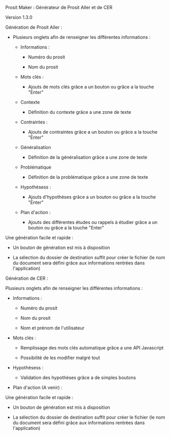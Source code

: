 Prosit Maker : Générateur de Prosit Aller et de CER

Version 1.3.0

Génération de Prosit Aller :
  
  - Plusieurs onglets afin de renseigner les différentes informations : 
    
    - Informations :
    
      - Numéro du prosit
    
      - Nom du prosit
    
    - Mots clés :
    
      - Ajouts de mots clés grâce a un bouton ou grâce a la touche "Enter"
    
    - Contexte
    
      - Définition du contexte grâce a une zone de texte
    
    - Contraintes :
    
      - Ajouts de contraintes grâce a un bouton ou grâce a la touche "Enter"
    
    - Généralisation
    
      - Définition de la généralisation grâce a une zone de texte
    
    - Problématique
    
      - Définition de la problématique grâce a une zone de texte
    
    - Hypothèsess :
    
      - Ajouts d'hypothèses grâce a un bouton ou grâce a la touche "Enter"
    
    - Plan d'action :
    
      - Ajouts des différentes études ou rappels à étudier grâce a un bouton ou grâce a la touche "Enter"
  
  Une génération facile et rapide :
  
  - Un bouton de génération est mis à disposition
  
  - La sélection du dossier de destination suffit pour créer le fichier (le nom du document sera défini grâce aux informations
      rentrées dans l'application)
      
Génération de CER :

Plusieurs onglets afin de renseigner les différentes informations : 

- Informations :

  - Numéro du prosit

  - Nom du prosit

  - Nom et prénom de l'utilisateur

- Mots clés :

  - Remplissage des mots clés automatique grâce a une API Javascript

  - Possibilité de les modifier malgré tout

- Hypothèsess :

  - Validation des hypothèses grâce a de simples boutons

- Plan d'action (A venir) :

Une génération facile et rapide :

- Un bouton de génération est mis à disposition

- La sélection du dossier de destination suffit pour créer le fichier (le nom du document sera défini grâce aux informations
  rentrées dans l'application)
